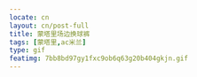 ```yaml
---
locate: cn
layout: cn/post-full
title: 蒙塔里场边换球裤
tags: [蒙塔里,ac米兰]
type: gif
featimg: 7bb8bd97gy1fxc9ob6q63g20b404gkjn.gif
---
```

